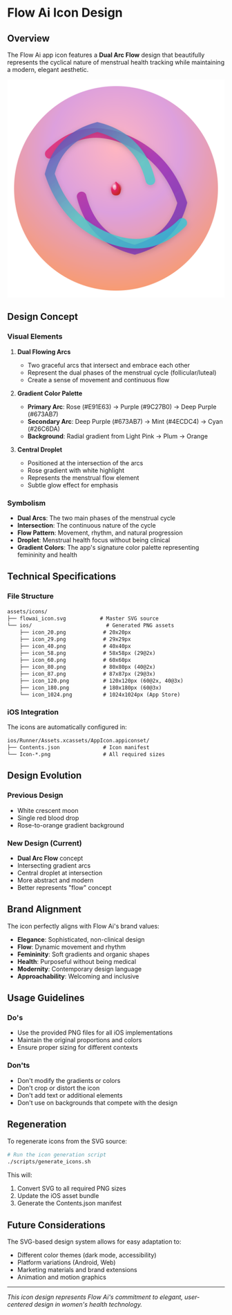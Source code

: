 # Flow Ai Icon Design

## Overview

The Flow Ai app icon features a **Dual Arc Flow** design that beautifully represents the cyclical nature of menstrual health tracking while maintaining a modern, elegant aesthetic.

![Flow Ai Icon](../assets/icons/ios/icon_1024.png)

## Design Concept

### Visual Elements

1. **Dual Flowing Arcs**
   - Two graceful arcs that intersect and embrace each other
   - Represent the dual phases of the menstrual cycle (follicular/luteal)
   - Create a sense of movement and continuous flow

2. **Gradient Color Palette**
   - **Primary Arc**: Rose (#E91E63) → Purple (#9C27B0) → Deep Purple (#673AB7)
   - **Secondary Arc**: Deep Purple (#673AB7) → Mint (#4ECDC4) → Cyan (#26C6DA)
   - **Background**: Radial gradient from Light Pink → Plum → Orange

3. **Central Droplet**
   - Positioned at the intersection of the arcs
   - Rose gradient with white highlight
   - Represents the menstrual flow element
   - Subtle glow effect for emphasis

### Symbolism

- **Dual Arcs**: The two main phases of the menstrual cycle
- **Intersection**: The continuous nature of the cycle
- **Flow Pattern**: Movement, rhythm, and natural progression
- **Droplet**: Menstrual health focus without being clinical
- **Gradient Colors**: The app's signature color palette representing femininity and health

## Technical Specifications

### File Structure
```
assets/icons/
├── flowai_icon.svg           # Master SVG source
└── ios/                        # Generated PNG assets
    ├── icon_20.png            # 20x20px
    ├── icon_29.png            # 29x29px
    ├── icon_40.png            # 40x40px
    ├── icon_58.png            # 58x58px (29@2x)
    ├── icon_60.png            # 60x60px
    ├── icon_80.png            # 80x80px (40@2x)
    ├── icon_87.png            # 87x87px (29@3x)
    ├── icon_120.png           # 120x120px (60@2x, 40@3x)
    ├── icon_180.png           # 180x180px (60@3x)
    └── icon_1024.png          # 1024x1024px (App Store)
```

### iOS Integration
The icons are automatically configured in:
```
ios/Runner/Assets.xcassets/AppIcon.appiconset/
├── Contents.json              # Icon manifest
└── Icon-*.png                 # All required sizes
```

## Design Evolution

### Previous Design
- White crescent moon
- Single red blood drop
- Rose-to-orange gradient background

### New Design (Current)
- **Dual Arc Flow** concept
- Intersecting gradient arcs
- Central droplet at intersection
- More abstract and modern
- Better represents "flow" concept

## Brand Alignment

The icon perfectly aligns with Flow Ai's brand values:

- **Elegance**: Sophisticated, non-clinical design
- **Flow**: Dynamic movement and rhythm
- **Femininity**: Soft gradients and organic shapes
- **Health**: Purposeful without being medical
- **Modernity**: Contemporary design language
- **Approachability**: Welcoming and inclusive

## Usage Guidelines

### Do's
- Use the provided PNG files for all iOS implementations
- Maintain the original proportions and colors
- Ensure proper sizing for different contexts

### Don'ts
- Don't modify the gradients or colors
- Don't crop or distort the icon
- Don't add text or additional elements
- Don't use on backgrounds that compete with the design

## Regeneration

To regenerate icons from the SVG source:

```bash
# Run the icon generation script
./scripts/generate_icons.sh
```

This will:
1. Convert SVG to all required PNG sizes
2. Update the iOS asset bundle
3. Generate the Contents.json manifest

## Future Considerations

The SVG-based design system allows for easy adaptation to:
- Different color themes (dark mode, accessibility)
- Platform variations (Android, Web)
- Marketing materials and brand extensions
- Animation and motion graphics

---

*This icon design represents Flow Ai's commitment to elegant, user-centered design in women's health technology.*

